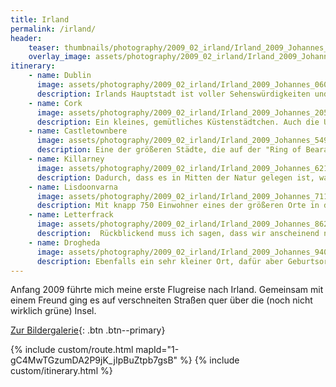 ```yaml
---
title: Irland
permalink: /irland/
header:
    teaser: thumbnails/photography/2009_02_irland/Irland_2009_Johannes_711.jpg
    overlay_image: assets/photography/2009_02_irland/Irland_2009_Johannes_711.jpg
itinerary:
    - name: Dublin
      image: assets/photography/2009_02_irland/Irland_2009_Johannes_060_hdr.jpg
      description: Irlands Hauptstadt ist voller Sehenswürdigkeiten und Pubs. In jedem Fall eine schöne Stadt, in die sich auch mal ein Kurztrip lohnt.
    - name: Cork
      image: assets/photography/2009_02_irland/Irland_2009_Johannes_205_hdr.jpg
      description: Ein kleines, gemütliches Küstenstädtchen. Auch die Umgebung ist ein Besuch wert, so hat nicht weit davon, in Cobh, die Titanic ein letztes Mal angelegt.
    - name: Castletownbere
      image: assets/photography/2009_02_irland/Irland_2009_Johannes_549.jpg
      description: Eine der größeren Städte, die auf der "Ring of Beara" Panoramastraße liegen. Dennoch ziemlich klein und eigentlich will man dort ja dann auch nur ein Bed & Breakfast ;)
    - name: Killarney
      image: assets/photography/2009_02_irland/Irland_2009_Johannes_621.jpg
      description: Dadurch, dass es in Mitten der Natur gelegen ist, war es eines meiner Highlights auf der Reise. Aber auch abseits der Natur gibt es etliche alte Bauwerke zu bewundern.
    - name: Lisdoonvarna
      image: assets/photography/2009_02_irland/Irland_2009_Johannes_711.jpg
      description: Mit knapp 750 Einwohner eines der größeren Orte in der Gegend und sehr guter Ausgangspunkt für eine Besichtigung der beeindruckenden Cliffs of Moher.
    - name: Letterfrack
      image: assets/photography/2009_02_irland/Irland_2009_Johannes_862.jpg
      description:  Rückblickend muss ich sagen, dass wir anscheinend nur in sehr kleinen Dörfern halt gemacht haben, aber mit einem Mietwagen kann man das auch einfach mal machen. In Letterfrack gab es in jedem Fall ein sehr uriges Hostel.
    - name: Drogheda
      image: assets/photography/2009_02_irland/Irland_2009_Johannes_940.jpg
      description: Ebenfalls ein sehr kleiner Ort, dafür aber Geburtsort von Pierce Brosnan und sehr nahe an Keltischen Hügelgräbern gelegen, die sehr interessant anzusehen waren.
---
```


Anfang 2009 führte mich meine erste Flugreise nach Irland. 
Gemeinsam mit einem Freund ging es auf verschneiten Straßen quer über die (noch nicht wirklich grüne) Insel.

[Zur Bildergalerie](/photography/irland-2009/){: .btn .btn--primary}

{% include custom/route.html mapId="1-gC4MwTGzumDA2P9jK_jIpBuZtpb7gsB" %}
{% include custom/itinerary.html %}